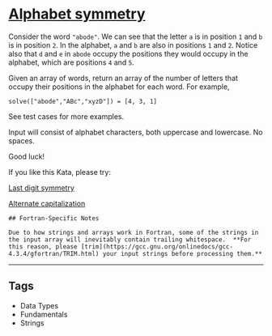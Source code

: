 # [Alphabet symmetry](https://www.codewars.com/kata/59d9ff9f7905dfeed50000b0)

Consider the word `"abode"`. We can see that the letter `a` is in position `1` and `b` is in position `2`. In the alphabet, `a` and `b` are also in positions `1` and `2`. Notice also that `d` and `e` in `abode` occupy the positions they would occupy in the alphabet, which are positions `4` and `5`.

Given an array of words, return an array of the number of letters that occupy their positions in the alphabet for each word. For example,

```
solve(["abode","ABc","xyzD"]) = [4, 3, 1]
```

See test cases for more examples.

Input will consist of alphabet characters, both uppercase and lowercase. No spaces.

Good luck!

If you like this Kata, please try:

[Last digit symmetry](https://www.codewars.com/kata/59a9466f589d2af4c50001d8)

[Alternate capitalization](https://www.codewars.com/kata/59cfc000aeb2844d16000075)

```if:fortran
## Fortran-Specific Notes

Due to how strings and arrays work in Fortran, some of the strings in the input array will inevitably contain trailing whitespace.  **For this reason, please [trim](https://gcc.gnu.org/onlinedocs/gcc-4.3.4/gfortran/TRIM.html) your input strings before processing them.**
```

---

## Tags

- Data Types
- Fundamentals
- Strings
